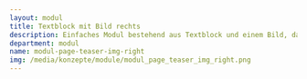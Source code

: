 ```yaml
---
layout: modul
title: Textblock mit Bild rechts
description: Einfaches Modul bestehend aus Textblock und einem Bild, das rechts angeordnet wird.
department: modul
name: modul-page-teaser-img-right
img: /media/konzepte/module/modul_page_teaser_img_right.png
---
```


